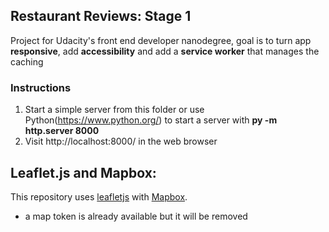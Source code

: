 ## Restaurant Reviews: Stage 1
Project for Udacity's front end developer nanodegree, goal is to turn app __responsive__, add __accessibility__ and add a __service worker__ that manages the caching 


### Instructions

1. Start a simple server from this folder or use Python(https://www.python.org/) to start a server with __py -m http.server 8000__
2. Visit http://localhost:8000/ in the web browser

## Leaflet.js and Mapbox:

This repository uses [leafletjs](https://leafletjs.com/) with [Mapbox](https://www.mapbox.com/).

* a map token is already available but it will be removed


